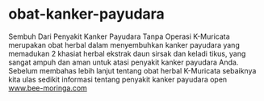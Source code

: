 # obat-kanker-payudara
 Sembuh Dari Penyakit Kanker Payudara Tanpa Operasi  K-Muricata merupakan obat herbal dalam menyembuhkan kanker payudara yang memadukan 2 khasiat herbal ekstrak daun sirsak dan keladi tikus, yang sangat ampuh dan aman untuk atasi penyakit kanker payudara Anda. Sebelum membahas lebih lanjut tentang obat herbal K-Muricata sebaiknya kita ulas sedikit informasi tentang penyakit kanker payudara open www.bee-moringa.com
